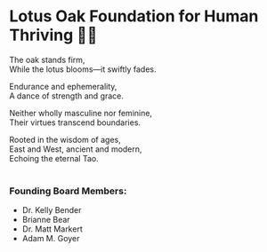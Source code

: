 # Lotus Oak Foundation for Human Thriving 🌸🌳

The oak stands firm,  
While the lotus blooms—it swiftly fades.

Endurance and ephemerality,  
A dance of strength and grace.

Neither wholly masculine nor feminine,  
Their virtues transcend boundaries.

Rooted in the wisdom of ages,  
East and West, ancient and modern,  
Echoing the eternal Tao.
<br>
<br>

### Founding Board Members:
- Dr. Kelly Bender 
- Brianne Bear
- Dr. Matt Markert
- Adam M. Goyer
